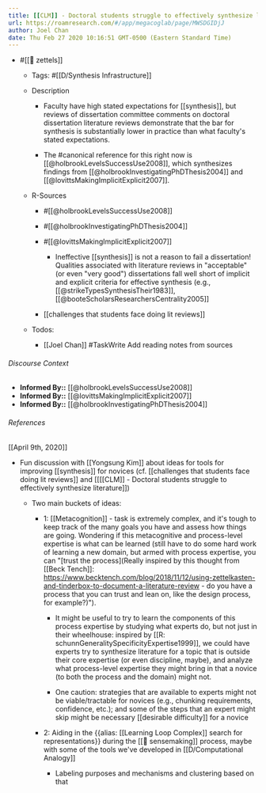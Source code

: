 ```yaml
---
title: [[CLM]] - Doctoral students struggle to effectively synthesize literature
url: https://roamresearch.com/#/app/megacoglab/page/MWSDGIDjJ
author: Joel Chan
date: Thu Feb 27 2020 10:16:51 GMT-0500 (Eastern Standard Time)
---
```


- #[[🌲 zettels]]

    - Tags: #[[D/Synthesis Infrastructure]]

    - Description

        - Faculty have high stated expectations for [[synthesis]], but reviews of dissertation committee comments on doctoral dissertation literature reviews demonstrate that the bar for synthesis is substantially lower in practice than what faculty's stated expectations.

        - The #canonical reference for this right now is [[@holbrookLevelsSuccessUse2008]], which synthesizes findings from [[@holbrookInvestigatingPhDThesis2004]] and [[@lovittsMakingImplicitExplicit2007]].

    - R-Sources

        - #[[@holbrookLevelsSuccessUse2008]]

        - #[[@holbrookInvestigatingPhDThesis2004]]

        - #[[@lovittsMakingImplicitExplicit2007]]

            - Ineffective [[synthesis]] is not a reason to fail a dissertation! Qualities associated with literature reviews in "acceptable" (or even "very good")  dissertations fall well short of implicit and explicit criteria for effective synthesis (e.g., [[@strikeTypesSynthesisTheir1983]], [[@booteScholarsResearchersCentrality2005]]

        - [[challenges that students face doing lit reviews]]

    - Todos:

        - [[Joel Chan]] #TaskWrite Add reading notes from sources

###### Discourse Context

- **Informed By::** [[@holbrookLevelsSuccessUse2008]]
- **Informed By::** [[@lovittsMakingImplicitExplicit2007]]
- **Informed By::** [[@holbrookInvestigatingPhDThesis2004]]

###### References

[[April 9th, 2020]]

- Fun discussion with [[Yongsung Kim]] about ideas for tools for improving [[synthesis]] for novices (cf. [[challenges that students face doing lit reviews]] and [[[[CLM]] - Doctoral students struggle to effectively synthesize literature]])

    - Two main buckets of ideas:

        - 1: [[Metacognition]] - task is extremely complex, and it's tough to keep track of the many goals you have and assess how things are going. Wondering if this metacognitive and process-level expertise is what can be learned (still have to do some hard work of learning a new domain, but armed with process expertise, you can "[trust the process](Really inspired by this thought from [[Beck Tench]]: https://www.becktench.com/blog/2018/11/12/using-zettelkasten-and-tinderbox-to-document-a-literature-review - do you have a process that you can trust and lean on, like the design process, for example?)").

            - It might be useful to try to learn the components of this process expertise by studying what experts do, but not just in their wheelhouse: inspired by [[R: schunnGeneralitySpecificityExpertise1999]], we could have experts try to synthesize literature for a topic that is outside their core expertise (or even discipline, maybe), and analyze what process-level expertise they might bring in that a novice (to both the process and the domain) might not.

            - One caution: strategies that are available to experts might not be viable/tractable for novices (e.g., chunking requirements, confidence, etc.); and some of the steps that an expert might skip might be necessary [[desirable difficulty]] for a novice

        - 2: Aiding in the {{alias: [[Learning Loop Complex]] search for representations}} during the [[🧱 sensemaking]] process, maybe with some of the tools we've developed in [[D/Computational Analogy]]

            - Labeling purposes and mechanisms and clustering based on that
